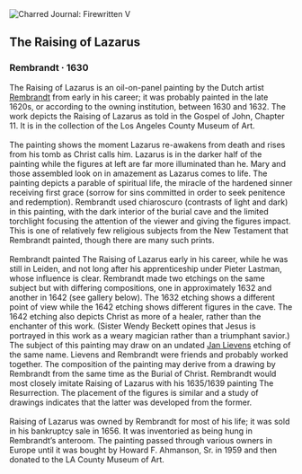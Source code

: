 <div class="artwork-of-the-day">
  <div class="container">
    <div class="img-wrapper">
      <img
        src="https://uploads8.wikiart.org/images/rembrandt/the-raising-of-lazarus-1630.jpg!Large.jpg"
        alt="Charred Journal: Firewritten V" />
    </div>
    <div class="artwork-detail">
      <div class="artwork-origin"> 
        <h2 class="artwork-name">The Raising of Lazarus</h2>
        <h3 class="artist">
          Rembrandt
                    ·  1630
        </h3>
      </div>
      <p class="description">
        <span class="artwork-description-text ng-binding" ng-bind-html="viewModel.ArtworkOfTheDay.Description | unsafe">The Raising of Lazarus is an oil-on-panel painting by the Dutch artist <a target="_blank" href="/en/rembrandt">Rembrandt</a> from early in his career; it was probably painted in the late 1620s, or according to the owning institution, between 1630 and 1632. The work depicts the Raising of Lazarus as told in the Gospel of John, Chapter 11. It is in the collection of the Los Angeles County Museum of Art.
<br>
<br>The painting shows the moment Lazarus re-awakens from death and rises from his tomb as Christ calls him. Lazarus is in the darker half of the painting while the figures at left are far more illuminated than he. Mary and those assembled look on in amazement as Lazarus comes to life. The painting depicts a parable of spiritual life, the miracle of the hardened sinner receiving first grace (sorrow for sins committed in order to seek penitence and redemption).  Rembrandt used chiaroscuro (contrasts of light and dark) in this painting, with the dark interior of the burial cave and the limited torchlight focusing the attention of the viewer and giving the figures impact. This is one of relatively few religious subjects from the New Testament that Rembrandt painted, though there are many such prints.
<br>
<br>Rembrandt painted The Raising of Lazarus early in his career, while he was still in Leiden, and not long after his apprenticeship under Pieter Lastman, whose influence is clear. Rembrandt made two etchings on the same subject but with differing compositions, one in approximately 1632 and another in 1642 (see gallery below). The 1632 etching shows a different point of view while the 1642 etching shows different figures in the cave. The 1642 etching also depicts Christ as more of a healer, rather than the enchanter of this work. (Sister Wendy Beckett opines that Jesus is portrayed in this work as a weary magician rather than a triumphant savior.) The subject of this painting may draw on an undated <a target="_blank" href="/en/jan-lievens">Jan Lievens</a> etching of the same name. Lievens and Rembrandt were friends and probably worked together. The composition of the painting may derive from a drawing by Rembrandt from the same time as the Burial of Christ. Rembrandt would most closely imitate Raising of Lazarus with his 1635/1639 painting The Resurrection. The placement of the figures is similar and a study of drawings indicates that the latter was developed from the former.
<br>
<br>Raising of Lazarus was owned by Rembrandt for most of his life; it was sold in his bankruptcy sale in 1656. It was inventoried as being hung in Rembrandt’s anteroom. The painting passed through various owners in Europe until it was bought by Howard F. Ahmanson, Sr. in 1959 and then donated to the LA County Museum of Art.</span>
                        <div class="text-shadow-container" ng-show="showShadow" style=""></div>
      </p>
    </div>
  </div>

</div>
